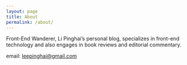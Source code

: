 ```yaml
---
layout: page
title: About
permalink: /about/
---
```


Front-End Wanderer, Li Pinghai’s personal blog, specializes in front-end technology and also engages in book reviews and editorial commentary.

email: leepinghai@gmail.com

